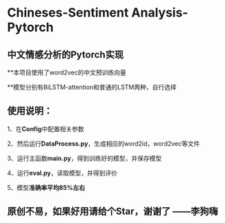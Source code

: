 # Chineses-Sentiment Analysis-Pytorch
## 中文情感分析的Pytorch实现

**本项目使用了word2vec的中文预训练向量

**模型分别有BiLSTM-attention和普通的LSTM两种，自行选择

## 使用说明：
1、在**Config**中配置相关参数

2、然后运行**DataProcess.py**，生成相应的word2id，word2vec等文件

3、运行主函数**main.py**，得到训练好的模型，并保存模型

4、运行**eval.py**，读取模型，并得到评价

5、模型**准确率平均85%左右**
## 原创不易，如果好用请给个Star，谢谢了 ——李狗嗨
